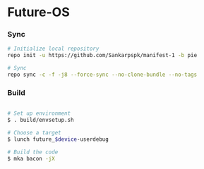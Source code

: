 # Future-OS #

### Sync ###

```bash
# Initialize local repository
repo init -u https://github.com/Sankarpspk/manifest-1 -b pie
```

```bash
# Sync
repo sync -c -f -j8 --force-sync --no-clone-bundle --no-tags
```

### Build ###

```bash

# Set up environment
$ . build/envsetup.sh
```
```bash
# Choose a target
$ lunch future_$device-userdebug
```
```bash
# Build the code
$ mka bacon -jX
```
